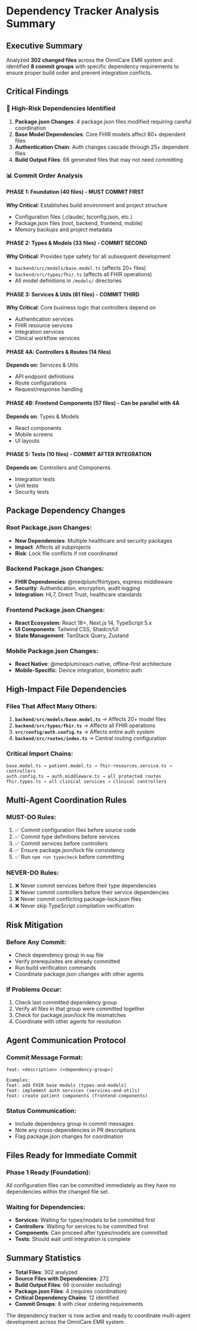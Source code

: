 # Dependency Tracker Analysis Summary

## Executive Summary
Analyzed **302 changed files** across the OmniCare EMR system and identified **8 commit groups** with specific dependency requirements to ensure proper build order and prevent integration conflicts.

## Critical Findings

### 🚨 High-Risk Dependencies Identified
1. **Package.json Changes**: 4 package.json files modified requiring careful coordination
2. **Base Model Dependencies**: Core FHIR models affect 80+ dependent files
3. **Authentication Chain**: Auth changes cascade through 25+ dependent files
4. **Build Output Files**: 66 generated files that may not need committing

### 📊 Commit Order Analysis

#### PHASE 1: Foundation (40 files) - MUST COMMIT FIRST
**Why Critical**: Establishes build environment and project structure
- Configuration files (.claude/, tsconfig.json, etc.)
- Package.json files (root, backend, frontend, mobile)
- Memory backups and project metadata

#### PHASE 2: Types & Models (33 files) - COMMIT SECOND  
**Why Critical**: Provides type safety for all subsequent development
- `backend/src/models/base.model.ts` (affects 20+ files)
- `backend/src/types/fhir.ts` (affects all FHIR operations)
- All model definitions in `/models/` directories

#### PHASE 3: Services & Utils (81 files) - COMMIT THIRD
**Why Critical**: Core business logic that controllers depend on
- Authentication services
- FHIR resource services  
- Integration services
- Clinical workflow services

#### PHASE 4A: Controllers & Routes (14 files)
**Depends on**: Services & Utils
- API endpoint definitions
- Route configurations
- Request/response handling

#### PHASE 4B: Frontend Components (57 files) - Can be parallel with 4A
**Depends on**: Types & Models
- React components
- Mobile screens
- UI layouts

#### PHASE 5: Tests (10 files) - COMMIT AFTER INTEGRATION
**Depends on**: Controllers and Components
- Integration tests
- Unit tests
- Security tests

## Package Dependency Changes

### Root Package.json Changes:
- **New Dependencies**: Multiple healthcare and security packages
- **Impact**: Affects all subprojects
- **Risk**: Lock file conflicts if not coordinated

### Backend Package.json Changes:
- **FHIR Dependencies**: @medplum/fhirtypes, express middleware
- **Security**: Authentication, encryption, audit logging
- **Integration**: HL7, Direct Trust, healthcare standards

### Frontend Package.json Changes:
- **React Ecosystem**: React 18+, Next.js 14, TypeScript 5.x
- **UI Components**: Tailwind CSS, Shadcn/UI
- **State Management**: TanStack Query, Zustand

### Mobile Package.json Changes:
- **React Native**: @medplum/react-native, offline-first architecture
- **Mobile-Specific**: Device integration, biometric auth

## High-Impact File Dependencies

### Files That Affect Many Others:
1. **`backend/src/models/base.model.ts`** → Affects 20+ model files
2. **`backend/src/types/fhir.ts`** → Affects all FHIR operations  
3. **`src/config/auth.config.ts`** → Affects entire auth system
4. **`backend/src/routes/index.ts`** → Central routing configuration

### Critical Import Chains:
```
base.model.ts → patient.model.ts → fhir-resources.service.ts → controllers
auth.config.ts → auth.middleware.ts → all protected routes  
fhir.types.ts → all clinical services → clinical controllers
```

## Multi-Agent Coordination Rules

### MUST-DO Rules:
1. ✅ Commit configuration files before source code
2. ✅ Commit type definitions before services
3. ✅ Commit services before controllers
4. ✅ Ensure package.json/lock file consistency
5. ✅ Run `npm run typecheck` before committing

### NEVER-DO Rules:
1. ❌ Never commit services before their type dependencies
2. ❌ Never commit controllers before their service dependencies  
3. ❌ Never commit conflicting package-lock.json files
4. ❌ Never skip TypeScript compilation verification

## Risk Mitigation

### Before Any Commit:
- Check dependency group in `map` file
- Verify prerequisites are already committed
- Run build verification commands
- Coordinate package.json changes with other agents

### If Problems Occur:
1. Check last committed dependency group
2. Verify all files in that group were committed together
3. Check for package.json/lock file mismatches
4. Coordinate with other agents for resolution

## Agent Communication Protocol

### Commit Message Format:
```
feat: <description> (<dependency-group>)

Examples:
feat: add FHIR base models (types-and-models)
feat: implement auth services (services-and-utils)  
feat: create patient components (frontend-components)
```

### Status Communication:
- Include dependency group in commit messages
- Note any cross-dependencies in PR descriptions
- Flag package.json changes for coordination

## Files Ready for Immediate Commit

### Phase 1 Ready (Foundation):
All configuration files can be committed immediately as they have no dependencies within the changed file set.

### Waiting for Dependencies:
- **Services**: Waiting for types/models to be committed first
- **Controllers**: Waiting for services to be committed first  
- **Components**: Can proceed after types/models are committed
- **Tests**: Should wait until integration is complete

## Summary Statistics
- **Total Files**: 302 analyzed
- **Source Files with Dependencies**: 272
- **Build Output Files**: 66 (consider excluding)
- **Package.json Files**: 4 (requires coordination)
- **Critical Dependency Chains**: 12 identified
- **Commit Groups**: 8 with clear ordering requirements

The dependency tracker is now active and ready to coordinate multi-agent development across the OmniCare EMR system.